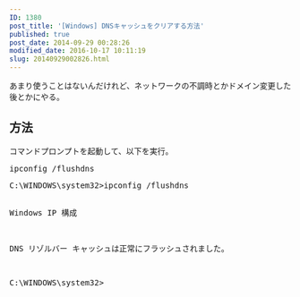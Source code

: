 ```yaml
---
ID: 1380
post_title: '[Windows] DNSキャッシュをクリアする方法'
published: true
post_date: 2014-09-29 00:28:26
modified_date: 2016-10-17 10:11:19
slug: 20140929002826.html
---
```

<p>あまり使うことはないんだけれど、ネットワークの不調時とかドメイン変更した後とかにやる。<br />
<!--more--></p>
<h2>方法</h2>
<p>コマンドプロンプトを起動して、以下を実行。</p>
<pre>ipconfig /flushdns</pre>
<pre class="cmd">C:\WINDOWS\system32&gt;ipconfig /flushdns

Windows IP 構成

DNS リゾルバー キャッシュは正常にフラッシュされました。

C:\WINDOWS\system32&gt;</pre>